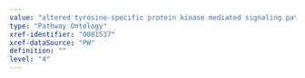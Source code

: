 ```yaml
---
value: "altered tyrosine-specific protein kinase mediated signaling pathway"
type: "Pathway Ontology"
xref-identifier: "0001537"
xref-dataSource: "PW"
definition: ""
level: "4"
---
```

